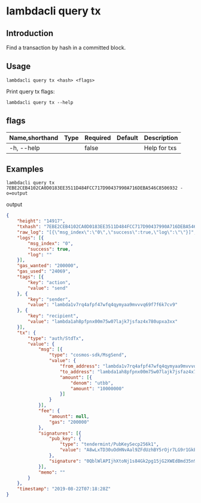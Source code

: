 # lambdacli query tx

## Introduction

Find a transaction by hash in a committed block.

## Usage

```
lambdacli query tx <hash> <flags>
```

Print query tx flags:
```
lambdacli query tx --help
```

## flags

| Name,shorthand | Type   | Required | Default               | Description                                                  |
| -------------- | ------ | -------- | --------------------- | ------------------------------------------------------------ |
| -h, --help       |        | false     |                       |  Help for txs                                        |

## Examples
```
lambdacli query tx 7EBE2CEB4102CA0D0183EE3511D484FCC717D90437990A716DEBA546C8506932 -o=output
```

output

```json
{
	"height": "14917",
	"txhash": "7EBE2CEB4102CA0D0183EE3511D484FCC717D90437990A716DEBA546C8506932",
	"raw_log": "[{\"msg_index\":\"0\",\"success\":true,\"log\":\"\"}]",
	"logs": [{
		"msg_index": "0",
		"success": true,
		"log": ""
	}],
	"gas_wanted": "200000",
	"gas_used": "24069",
	"tags": [{
		"key": "action",
		"value": "send"
	}, {
		"key": "sender",
		"value": "lambda1v7rq4afpf47wfq4qymyaa9mvvvq69f7f6k7cv9"
	}, {
		"key": "recipient",
		"value": "lambda1ah8pfpnx00m75w07lajk7jsfaz4x780upxa3xx"
	}],
	"tx": {
		"type": "auth/StdTx",
		"value": {
			"msg": [{
				"type": "cosmos-sdk/MsgSend",
				"value": {
					"from_address": "lambda1v7rq4afpf47wfq4qymyaa9mvvvq69f7f6k7cv9",
					"to_address": "lambda1ah8pfpnx00m75w07lajk7jsfaz4x780upxa3xx",
					"amount": [{
						"denom": "utbb",
						"amount": "10000000"
					}]
				}
			}],
			"fee": {
				"amount": null,
				"gas": "200000"
			},
			"signatures": [{
				"pub_key": {
					"type": "tendermint/PubKeySecp256k1",
					"value": "A8wLxTD30uOdHNvAal9ZFdUzhBY5rOjr7LG9r1GkEtzX"
				},
				"signature": "0QblWlAPIjhXtoNj1s84Gk2pg15jG2XWEdBmd35n9msITJskZ1dOcIK+F04r+YoSd7MGJYMirlrnGFuXMloiGA=="
			}],
			"memo": ""
		}
	},
	"timestamp": "2019-08-22T07:18:28Z"
}
```

